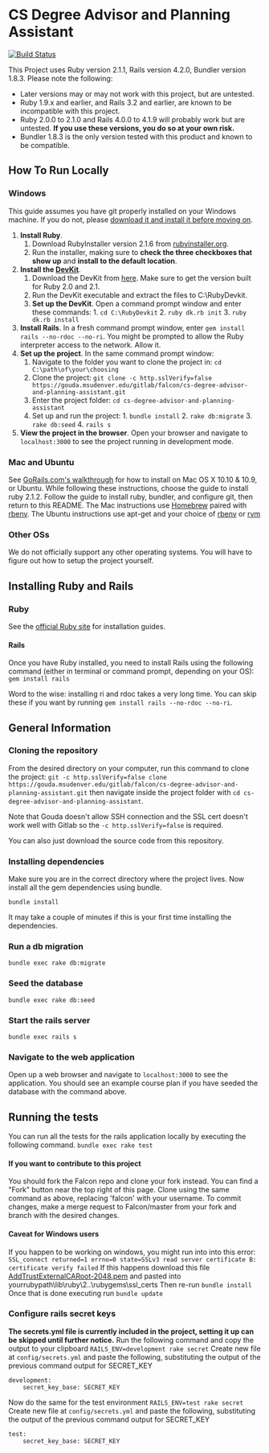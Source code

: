 # CS Degree Advisor and Planning Assistant
[![Build Status](http://162.243.137.213/buildStatus/icon?job=cs-degree-advisor-master)](http://162.243.137.213/job/cs-degree-advisor-master/)

This Project uses Ruby version 2.1.1, Rails version 4.2.0, Bundler version 1.8.3.
Please note the following:
* Later versions may or may not work with this project, but are untested.
* Ruby 1.9.x and earlier, and Rails 3.2 and earlier, are known to be incompatible with this project.
* Ruby 2.0.0 to 2.1.0 and Rails 4.0.0 to 4.1.9 will probably work but are untested. **__If you use these versions, you do so at your own risk.__**
* Bundler 1.8.3 is the only version tested with this product and known to be compatible.

## How To Run Locally

### Windows

This guide assumes you have git properly installed on your Windows machine. If you
do not, please [download it and install it before moving on](http://git-scm.com/download/win).

1. **Install Ruby**.
    1. Download RubyInstaller version 2.1.6 from [rubyinstaller.org](http://rubyinstaller.org/).
    2. Run the installer, making sure to **check the three checkboxes that show up** and **install to the default location**.
2. **Install the [DevKit](http://rubyinstaller.org/add-ons/devkit/)**.
      1. Download the DevKit from [here](http://rubyinstaller.org/downloads/).
      Make sure to get the version built for Ruby 2.0 and 2.1.
      2. Run the DevKit executable and extract the files to C:\RubyDevkit.
      3. **Set up the DevKit**. Open a command prompt window and enter these commands:
        1. `cd C:\RubyDevkit`
        2. `ruby dk.rb init`
        3. `ruby dk.rb install`
5. **Install Rails**. In a fresh command prompt window, enter `gem install rails --no-rdoc --no-ri`. You might be prompted to allow the Ruby interpreter access to the network. Allow it.
6. **Set up the project**. In the same command prompt window:
      1. Navigate to the folder you want to clone the project in: `cd C:\path\of\your\choosing`
      2. Clone the project: `git clone -c http.sslVerify=false https://gouda.msudenver.edu/gitlab/falcon/cs-degree-advisor-and-planning-assistant.git`
      3. Enter the project folder: `cd cs-degree-advisor-and-planning-assistant`
      4. Set up and run the project:
        1. `bundle install`
        2. `rake db:migrate`
        3. `rake db:seed`
        4. `rails s`
7. **View the project in the browser**. Open your browser and navigate to `localhost:3000` to see the project running in development mode.

### Mac and Ubuntu
See [GoRails.com's walkthrough](https://gorails.com/setup/osx/10.10-yosemite) for how to install on Mac OS X 10.10 & 10.9, or Ubuntu.
While following these instructions, choose the guide to install ruby 2.1.2. Follow the guide to install ruby, bundler, and configure git,
then return to this README.
The Mac instructions use [Homebrew](http://brew.sh/) paired with [rbenv](https://github.com/sstephenson/rbenv).
The Ubuntu instructions use apt-get and your choice of [rbenv](https://github.com/sstephenson/rbenv) or [rvm](https://rvm.io/)


### Other OSs
We do not officially support any other operating systems. You will have to figure out how to setup the project yourself.

## Installing Ruby and Rails

### Ruby
See the [official Ruby site](https://www.ruby-lang.org/en/documentation/installation/) for installation guides.

#### Rails
Once you have Ruby installed, you need to install Rails using the following command (either in terminal or command prompt, depending on your OS):
`gem install rails`

Word to the wise: installing ri and rdoc takes a very long time. You can skip these if you want by running `gem install rails --no-rdoc --no-ri`.

## General Information

### Cloning the repository

From the desired directory on your computer, run this command to clone the project:
`git -c http.sslVerify=false clone https://gouda.msudenver.edu/gitlab/falcon/cs-degree-advisor-and-planning-assistant.git`
then navigate inside the project folder with
`cd cs-degree-advisor-and-planning-assistant`.

Note that Gouda doesn't allow SSH connection and the SSL cert doesn't work well with Gitlab so the `-c http.sslVerify=false` is required.

You can also just download the source code from this repository.

### Installing dependencies
Make sure you are in the correct directory where the project lives.  Now install all the gem dependencies using bundle.

`bundle install`

It may take a couple of minutes if this is your first time installing the dependencies.

### Run a db migration
`bundle exec rake db:migrate`

### Seed the database
`bundle exec rake db:seed`

### Start the rails server
`bundle exec rails s`

### Navigate to the web application
Open up a web browser and navigate to `localhost:3000` to see the application.
You should see an example course plan if you have seeded the database with the
command above.

## Running the tests
You can run all the tests for the rails application locally by executing the following command.
`bundle exec rake test`

#### If you want to contribute to this project
You should fork the Falcon repo and clone your fork instead. You can find a "Fork" button near the top right of this page.
Clone using the same command as above, replacing 'falcon' with your username.
To commit changes, make a merge request to Falcon/master from your fork and branch with the desired changes.

#### Caveat for Windows users
If you happen to be working on windows, you might run into into this error:
`SSL_connect returned=1 errno=0 state=SSLv3 read server certificate B: certificate verify failed`
If this happens download this file [AddTrustExternalCARoot-2048.pem](https://raw.githubusercontent.com/rubygems/rubygems/master/lib/rubygems/ssl_certs/AddTrustExternalCARoot-2048.pem)
and pasted into yourrubypath\lib\ruby\2..\rubygems\ssl_certs
Then re-run `bundle install`
Once that is done executing run `bundle update`

### Configure rails secret keys
**The secrets.yml file is currently included in the project, setting it up can be skipped until further notice.**
Run the following command and copy the output to your clipboard
`RAILS_ENV=development rake secret`
Create new file at `config/secrets.yml` and paste the following, substituting
the output of the previous command output for SECRET_KEY
```
development:
    secret_key_base: SECRET_KEY
```
Now do the same for the test environment
`RAILS_ENV=test rake secret`
Create new file at `config/secrets.yml` and paste the following, substituting
the output of the previous command output for SECRET_KEY
```
test:
    secret_key_base: SECRET_KEY
```
